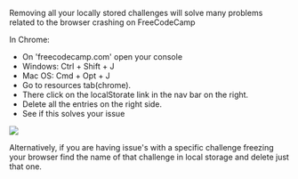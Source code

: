 Removing all your locally stored challenges will solve many problems related to the browser crashing on FreeCodeCamp

In Chrome:
* On 'freecodecamp.com' open your console
 * Windows: Ctrl + Shift + J
 * Mac OS: Cmd + Opt + J
* Go to resources tab(chrome). 
 * There click on the localStorate link in the nav bar on the right.
* Delete all the entries on the right side. 
* See if this solves your issue

![](https://cloud.githubusercontent.com/assets/6775919/9448820/911626ee-4a53-11e5-98c9-b2bf4ca50816.png)

Alternatively, if you are having issue's with a specific challenge freezing your browser find the name of that challenge in local storage and delete just that one.